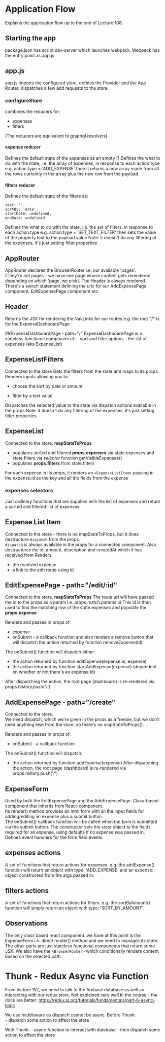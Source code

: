 # Application Flow
Explains the application flow up to the end of Lecture 108.

## Starting the app
package.json has script dev-server which launches webpack.
Webpack has the entry point as app.js

## app.js
app.js imports the configured store, defines the Provider and the App Router, 
dispatches a few add requests to the store.

### configureStore
combines the reducers for:
- expenses
- filters

(The reducers are equivalent to graphql resolvers)

#### expense reducer
Defines the default state of the expenses as an empty []
Defines the what to do with the state, i.e. the array of expenses, in response to each action.type 
e.g. action.type = 'ADD_EXPENSE' then it returns a new array made from all the rows currently in the array plus the new row from the payload

#### filters reducer
Defines the default state of the filters as:
```$xslt
text: '',
sortBy: 'date',
startDate: undefined,
endDate: undefined
```
Defines the what to do with the state, i.e. the set of filters, in response to each action.type 
e.g. action.type = 'SET_TEXT_FILTER' then sets the value of the property text to the payload value
Note:  it doesn't do any filtering of the expenses, it's just setting filter properties

## AppRouter
AppRouter declares the BrowserRouter i.e. our available 'pages'.  
(They're not pages - we have one page whose content gets rerendered depending on which 'page' we pick).
The Header is always rendered.  There's a switch statement defining the urls for our AddExpensePage component, EditExpensePage component etc

## Header
Returns the JSX for rendering the NavLinks for our routes  e.g. the root "/" is for the ExpenseDashboardPage

##ExpenseDashboardPage - path="/"
ExpenseDashboardPage is a stateless functional component of:
<ExpenseListFilters> - sort and filter options
<MyExpenses> - the list of expenses (aka ExpenseList)

## ExpenseListFilters
Connected to the store
Gets the filters from the state and maps to its props
Renders inputs allowing you to:

- choose the sort by date or amount
  
- filter by a text value

Dispatches the selected value to the state via dispatch actions available in the props
Note:  it doesn't do any filtering of the expenses, it's just setting filter properties

## ExpenseList
Connected to the store.
__mapStateToProps__
- populates sorted and filtered **props.expenses** via state.expenses and state.filters via *selector* function getVisibleExpenses()
- populates **props.filters** from state.filters

For each expense in its props, it renders an `<ExpenseListItem>` passing in the expense.id as the key and all the fields from the expense

### expenses selectors
Just ordinary functions that are supplied with the list of expenses and return a sorted and filtered list of expenses 

## Expense List Item
Connected to the store - there is no mapStateToProps, but it does destructure `dispatch` from the props.  
`dispatch` is always available in the props for a connected component.
Also destructures the id, amount, description and createdAt which it has received from <ExpenseList>
Renders 
- the received expense
- a link to the edit route using id

## EditExpensePage - path="/edit/:id"
Connected to the store.
__mapStateToProps__
The route url will have passed the id to the props as a param i.e. props.match.params.id
This id is then used to find the matching row of the state.expenses and populate the **props.expense**

Renders <ExpenseForm> and passes in props of:
- expense
- onSubmit - a callback function 
and also renders a remove button that will dispatch the action returned by function removeExpense(id)

The onSubmit() function will dispatch either:
- the action returned by function editExpense(expense.id, expense)
- the action returned by function startAddExpense(expense)
(dependent on whether or not there's an expense.id)

After dispatching the action, the root page (dashboard) is re-rendered via props.history.push('/')

## AddExpensePage - path="/create"
Connected to the store.  
We need dispatch, which we're given in the props as a freebie, but we don't need anything else from the store, so there's no mapStateToProps().

Renders <ExpenseForm> and passes in props of:
- onSubmit - a callback function 

The onSubmit() function will dispatch:
- the action returned by function addExpense(expense)
After dispatching the action, the root page (dashboard) is re-rendered via props.history.push('/')

## ExpenseForm
Used by both the EditExpensePage and the AddExpensePage.
Class-based component that inherits from React-component.  
Its render() method provides an html form with all the input fields for adding/editing an expense plus a submit button.  
The onSubmit() callback function will be called when the form is submitted via the submit button.
The constructor sets the state object to the fields required for an expense, using defaults if no expense was passed in.
Defines event handlers for the form field events.

## expenses actions
A set of functions that return actions for expenses.  e.g. the addExpense() function will return an object with type: 'ADD_EXPENSE' 
and an expense: object constructed from the args passed in. 

## filters actions
A set of functions that return actions for filters.  e.g. the sortByAmount() function will simply return an object with type: 'SORT_BY_AMOUNT'.

## Observations
The only class based react component. we have at this point is the ExpenseForm 
i.e. direct render() method and we need to manages its state.  
The other parts are just stateless functional components that return some JSX.
We also have the `<BrowserRouter>` which conditionally renders content based on the selected path.

# Thunk - Redux Async via Function
From lecture 152, we need to talk to the firebase database as well as interacting with our redux store.
Not explained very well in the course - the docs are better:
https://redux.js.org/tutorials/fundamentals/part-6-async-logic

We use middleware as dispatch cannot be async. 
Before Thunk:  
    - dispatch some action to affect the store

With Thunk:
    - async function to interact with database
    - then dispatch some action to affect the store